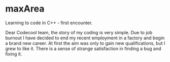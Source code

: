 # maxArea
Learning to code in C++ - first encounter.

Dear Codecool team, the story of my coding is very simple.
Due to job burnout I have decided to end my recent employment in a factory and begin a brand new career.
At first the aim was only to gain new qualifications, but I grew to like it.
There is a sense of strange satisfaction in finding a bug and fixing it.
